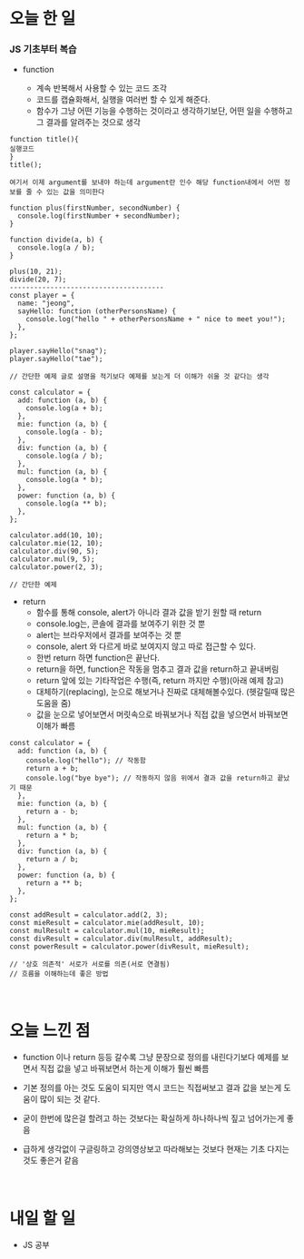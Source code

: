 # 오늘 한 일

### JS 기초부터 복습

- function

  - 계속 반복해서 사용할 수 있는 코드 조각
  - 코드를 캡슐화해서, 실행을 여러번 할 수 있게 해준다.
  - 함수가 그냥 어떤 기능을 수행하는 것이라고 생각하기보단, 어떤 일을 수행하고 그 결과를 알려주는 것으로 생각

```
function title(){
실행코드
}
title();

여기서 이제 argument를 보내야 하는데 argument란 인수 해당 function내에서 어떤 정보를 줄 수 있는 값을 의미한다
```

```
function plus(firstNumber, secondNumber) {
  console.log(firstNumber + secondNumber);
}

function divide(a, b) {
  console.log(a / b);
}

plus(10, 21);
divide(20, 7);
--------------------------------------
const player = {
  name: "jeong",
  sayHello: function (otherPersonsName) {
    console.log("hello " + otherPersonsName + " nice to meet you!");
  },
};

player.sayHello("snag");
player.sayHello("tae");

// 간단한 예제 글로 설명을 적기보다 예제를 보는게 더 이해가 쉬울 것 같다는 생각
```

```
const calculator = {
  add: function (a, b) {
    console.log(a + b);
  },
  mie: function (a, b) {
    console.log(a - b);
  },
  div: function (a, b) {
    console.log(a / b);
  },
  mul: function (a, b) {
    console.log(a * b);
  },
  power: function (a, b) {
    console.log(a ** b);
  },
};

calculator.add(10, 10);
calculator.mie(12, 10);
calculator.div(90, 5);
calculator.mul(9, 5);
calculator.power(2, 3);

// 간단한 예제
```

- return
  - 함수를 통해 console, alert가 아니라 결과 값을 받기 원할 때 return
  - console.log는, 콘솔에 결과를 보여주기 위한 것 뿐
  - alert는 브라우저에서 결과를 보여주는 것 뿐
  - console, alert 와 다르게 바로 보여지지 않고 따로 접근할 수 있다.
  - 한번 return 하면 function은 끝난다.
  - return을 하면, function은 작동을 멈추고 결과 값을 return하고 끝내버림
  - return 앞에 있는 기타작업은 수행(즉, return 까지만 수행)(아래 예제 참고)
  - 대체하기(replacing), 눈으로 해보거나 진짜로 대체해볼수있다. (헷갈릴때 많은 도움을 줌)
  - 값을 눈으로 넣어보면서 머릿속으로 바꿔보거나 직접 값을 넣으면서 바꿔보면 이해가 빠름

```
const calculator = {
  add: function (a, b) {
    console.log("hello"); // 작동함
    return a + b;
    console.log("bye bye"); // 작동하지 않음 위에서 결과 값을 return하고 끝났기 때문
  },
  mie: function (a, b) {
    return a - b;
  },
  mul: function (a, b) {
    return a * b;
  },
  div: function (a, b) {
    return a / b;
  },
  power: function (a, b) {
    return a ** b;
  },
};

const addResult = calculator.add(2, 3);
const mieResult = calculator.mie(addResult, 10);
const mulResult = calculator.mul(10, mieResult);
const divResult = calculator.div(mulResult, addResult);
const powerResult = calculator.power(divResult, mieResult);

// '상호 의존적' 서로가 서로를 의존(서로 연결됨)
// 흐름을 이해하는데 좋은 방법
```

<br />

# 오늘 느낀 점

- function 이나 return 등등 갈수록 그냥 문장으로 정의를 내린다기보다 예제를 보면서 직접 값을 넣고 바꿔보면서 하는게 이해가 훨씬 빠름

- 기본 정의를 아는 것도 도움이 되지만 역시 코드는 직접써보고 결과 값을 보는게 도움이 많이 되는 것 같다.

- 굳이 한번에 많은걸 할려고 하는 것보다는 확실하게 하나하나씩 짚고 넘어가는게 좋음

- 급하게 생각없이 구글링하고 강의영상보고 따라해보는 것보다 현재는 기초 다지는 것도 좋은거 같음

<br />

# 내일 할 일

- JS 공부
